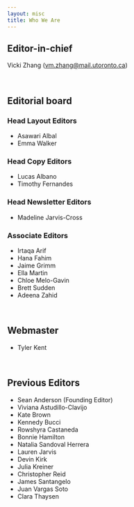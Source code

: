 ```yaml
---
layout: misc
title: Who We Are
---
```


## __Editor-in-chief__
Vicki Zhang (vm.zhang@mail.utoronto.ca)

<br />

## __Editorial board__

### __Head Layout Editors__

* Asawari Albal
* Emma Walker


### __Head Copy Editors__

* Lucas Albano
* Timothy Fernandes


### __Head Newsletter Editors__
* Madeline Jarvis-Cross


### __Associate Editors__
* Irtaqa Arif
* Hana Fahim
* Jaime Grimm
* Ella Martin
* Chloe Melo-Gavin
* Brett Sudden
* Adeena Zahid

<br />

## __Webmaster__

* Tyler Kent

<br />

## __Previous Editors__

* Sean Anderson (Founding Editor)
* Viviana Astudillo-Clavijo
* Kate Brown
* Kennedy Bucci
* Rowshyra Castaneda
* Bonnie Hamilton
* Natalia Sandoval Herrera
* Lauren Jarvis
* Devin Kirk
* Julia Kreiner
* Christopher Reid
* James Santangelo
* Juan Vargas Soto
* Clara Thaysen

<br />

